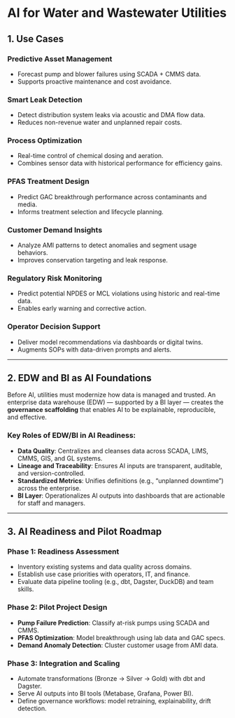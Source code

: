 # AI for Water and Wastewater Utilities

## 1. Use Cases

### Predictive Asset Management
- Forecast pump and blower failures using SCADA + CMMS data.
- Supports proactive maintenance and cost avoidance.

### Smart Leak Detection
- Detect distribution system leaks via acoustic and DMA flow data.
- Reduces non-revenue water and unplanned repair costs.

### Process Optimization
- Real-time control of chemical dosing and aeration.
- Combines sensor data with historical performance for efficiency gains.

### PFAS Treatment Design
- Predict GAC breakthrough performance across contaminants and media.
- Informs treatment selection and lifecycle planning.

### Customer Demand Insights
- Analyze AMI patterns to detect anomalies and segment usage behaviors.
- Improves conservation targeting and leak response.

### Regulatory Risk Monitoring
- Predict potential NPDES or MCL violations using historic and real-time data.
- Enables early warning and corrective action.

### Operator Decision Support
- Deliver model recommendations via dashboards or digital twins.
- Augments SOPs with data-driven prompts and alerts.

---

## 2. EDW and BI as AI Foundations

Before AI, utilities must modernize how data is managed and trusted. An enterprise data warehouse (EDW) — supported by a BI layer — creates the **governance scaffolding** that enables AI to be explainable, reproducible, and effective.

### Key Roles of EDW/BI in AI Readiness:
- **Data Quality**: Centralizes and cleanses data across SCADA, LIMS, CMMS, GIS, and GL systems.
- **Lineage and Traceability**: Ensures AI inputs are transparent, auditable, and version-controlled.
- **Standardized Metrics**: Unifies definitions (e.g., “unplanned downtime”) across the enterprise.
- **BI Layer**: Operationalizes AI outputs into dashboards that are actionable for staff and managers.

---

## 3. AI Readiness and Pilot Roadmap

### Phase 1: Readiness Assessment
- Inventory existing systems and data quality across domains.
- Establish use case priorities with operators, IT, and finance.
- Evaluate data pipeline tooling (e.g., dbt, Dagster, DuckDB) and team skills.

### Phase 2: Pilot Project Design
- **Pump Failure Prediction**: Classify at-risk pumps using SCADA and CMMS.
- **PFAS Optimization**: Model breakthrough using lab data and GAC specs.
- **Demand Anomaly Detection**: Cluster customer usage from AMI data.

### Phase 3: Integration and Scaling
- Automate transformations (Bronze → Silver → Gold) with dbt and Dagster.
- Serve AI outputs into BI tools (Metabase, Grafana, Power BI).
- Define governance workflows: model retraining, explainability, drift detection.
